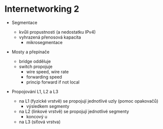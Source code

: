 # Internetworking 2
- Segmentace
  - kvůli propustnosti (a nedostatku IPv4)
  - vyhrazená přenosová kapacita
    - mikrosegmentace

- Mosty a přepínače
  - bridge odděluje
  - switch propojuje
    - wire speed, wire rate
    - forwarding speed
    - princip forward if not local

- Propojování L1, L2 a L3
  - na L1 (fyzické vrstvě) se propojují jednotlivé uzly (pomoc opakovačů)
    - výsledkem segmenty
  - na L2 (linkové vrstvě) se propojují jednotlivé segmenty
    - koncový u
  - na L3 (síťová vrstva)
